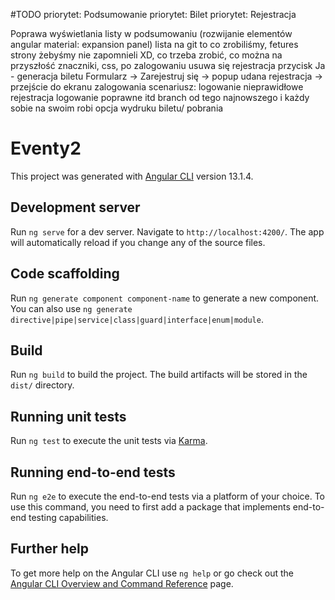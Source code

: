 #TODO
priorytet: Podsumowanie
priorytet: Bilet
priorytet: Rejestracja

Poprawa wyświetlania listy w podsumowaniu (rozwijanie elementów angular material: expansion panel)
lista na git to co zrobiliśmy, fetures strony żebyśmy nie zapomnieli XD, co trzeba zrobić, co można na przyszłość
znaczniki, css, 
po zalogowaniu usuwa się rejestracja przycisk
Ja - generacja biletu
Formularz -> Zarejestruj się -> popup udana rejestracja -> przejście do ekranu zalogowania
scenariusz:
logowanie nieprawidłowe
rejestracja
logowanie poprawne
itd
branch od tego najnowszego i każdy sobie na swoim robi 
opcja wydruku biletu/ pobrania

# Eventy2

This project was generated with [Angular CLI](https://github.com/angular/angular-cli) version 13.1.4.

## Development server

Run `ng serve` for a dev server. Navigate to `http://localhost:4200/`. The app will automatically reload if you change any of the source files.

## Code scaffolding

Run `ng generate component component-name` to generate a new component. You can also use `ng generate directive|pipe|service|class|guard|interface|enum|module`.

## Build

Run `ng build` to build the project. The build artifacts will be stored in the `dist/` directory.

## Running unit tests

Run `ng test` to execute the unit tests via [Karma](https://karma-runner.github.io).

## Running end-to-end tests

Run `ng e2e` to execute the end-to-end tests via a platform of your choice. To use this command, you need to first add a package that implements end-to-end testing capabilities.

## Further help

To get more help on the Angular CLI use `ng help` or go check out the [Angular CLI Overview and Command Reference](https://angular.io/cli) page.

